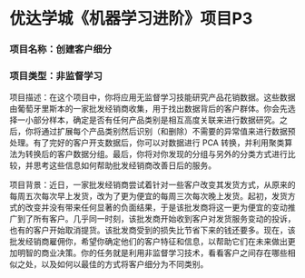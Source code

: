 # 优达学城《机器学习进阶》项目P3

### 项目名称：创建客户细分

### 项目类型：非监督学习

项目描述：在这个项目中，你将应用无监督学习技能研究产品花销数据。这些数据由葡萄牙里斯本的一家批发经销商收集，用于找出数据背后的客户群体。你会先选择一小部分样本，确定是否有任何产品类别是相互高度关联来进行数据研究。之后，你将通过扩展每个产品类别然后识别（和删除）不需要的异常值来进行数据预处理。有了完好的客户开支数据后，你可以对数据进行 PCA 转换，并利用聚类算法为转换后的客户数据分组。最后，你将对你发现的分组与另外的分类方式进行比较，并思考这些信息如何帮助批发经销商改善日后的服务。

项目背景：近日，一家批发经销商尝试着针对一些客户改变其发货方式，从原来的每周五次每次早上发货，改为了更为便宜的每周三次每次晚上发货。起初，发货方式的改变并没有带来任何显著的负面结果，于是该批发商将这一更为便宜的变动推广到了所有客户。几乎同一时刻，该批发商开始收到客户对发货服务变动的投诉，也有的客户开始取消提货。该批发商受到的损失比节省下来的钱还要多。现在，该批发经销商雇佣你，希望你确定他们的客户特征和信息，以帮助它们在未来做出更加明智的商业决策。你的任务就是利用非监督学习技术，看看客户之间存在哪些相似之处，以及如何以最佳的方式将客户细分为不同类别。
